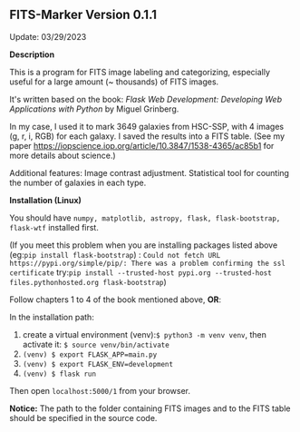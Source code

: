 FITS-Marker Version 0.1.1  
-----------
Update: 03/29/2023

**Description**

This is a program for FITS image labeling and categorizing, especially useful for a large amount (~ thousands) of FITS images.

It's written based on the book: *Flask Web Development: Developing Web Applications with Python* by Miguel Grinberg.

In my case, I used it to mark 3649 galaxies from HSC-SSP, with 4 images (g, r, i, RGB) for each galaxy. I saved the results into a FITS table. (See my paper https://iopscience.iop.org/article/10.3847/1538-4365/ac85b1 for more details about science.)

Additional features: Image contrast adjustment. Statistical tool for counting the number of galaxies in each type.

**Installation (Linux)**

You should have ```numpy, matplotlib, astropy, flask, flask-bootstrap, flask-wtf```  installed first.

(If you meet this problem when you are installing packages listed above (eg:`pip install flask-bootstrap`) :
`Could not fetch URL https://pypi.org/simple/pip/: There was a problem confirming the ssl certificate`
try:`pip install --trusted-host pypi.org --trusted-host files.pythonhosted.org flask-bootstrap`)

Follow chapters 1 to 4 of the book mentioned above, **OR**:

In the installation path:
  1) create a virtual environment (venv):```$ python3 -m venv venv```, then activate it: ```$ source venv/bin/activate``` 
  2) ```(venv) $ export FLASK_APP=main.py```
  3) ```(venv) $ export FLASK_ENV=development```
  4) ```(venv) $ flask run```
  
Then open ```localhost:5000/1``` from your browser.

**Notice:** The path to the folder containing FITS images and to the FITS table should be specified in the source code. 
